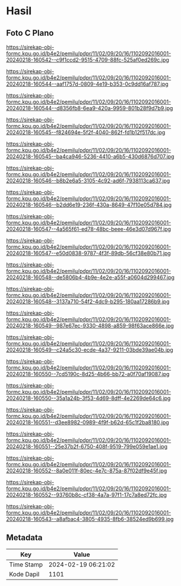 # Hasil

## Foto C Plano

https://sirekap-obj-formc.kpu.go.id/b4e2/pemilu/pdpr/11/02/09/20/16/1102092016001-20240218-160542--c9f1ccd2-9515-4709-88fc-525af0ed269c.jpg

https://sirekap-obj-formc.kpu.go.id/b4e2/pemilu/pdpr/11/02/09/20/16/1102092016001-20240218-160544--aaf1757d-0809-4e19-b353-0c9dd16af787.jpg

https://sirekap-obj-formc.kpu.go.id/b4e2/pemilu/pdpr/11/02/09/20/16/1102092016001-20240218-160544--d8356fb8-6ea9-420a-9959-801b28f9d7b9.jpg

https://sirekap-obj-formc.kpu.go.id/b4e2/pemilu/pdpr/11/02/09/20/16/1102092016001-20240218-160545--f824694e-5f2f-4040-862f-fd1b12f517dc.jpg

https://sirekap-obj-formc.kpu.go.id/b4e2/pemilu/pdpr/11/02/09/20/16/1102092016001-20240218-160545--ba4ca946-5236-4410-a6b5-430d6876d707.jpg

https://sirekap-obj-formc.kpu.go.id/b4e2/pemilu/pdpr/11/02/09/20/16/1102092016001-20240218-160546--b8b2e6a5-3105-4c92-ad6f-7938113ca637.jpg

https://sirekap-obj-formc.kpu.go.id/b4e2/pemilu/pdpr/11/02/09/20/16/1102092016001-20240218-160546--b2dd6e19-236f-430a-8649-47f10e05d784.jpg

https://sirekap-obj-formc.kpu.go.id/b4e2/pemilu/pdpr/11/02/09/20/16/1102092016001-20240218-160547--4a565f61-ed78-48bc-beee-46e3d07d967f.jpg

https://sirekap-obj-formc.kpu.go.id/b4e2/pemilu/pdpr/11/02/09/20/16/1102092016001-20240218-160547--e50d0838-9787-4f3f-89db-56cf38e80b71.jpg

https://sirekap-obj-formc.kpu.go.id/b4e2/pemilu/pdpr/11/02/09/20/16/1102092016001-20240218-160548--de5806b4-4b9e-4e2e-a55f-a0604d299467.jpg

https://sirekap-obj-formc.kpu.go.id/b4e2/pemilu/pdpr/11/02/09/20/16/1102092016001-20240218-160548--3137a710-54f2-4dc9-b295-180aa17286b9.jpg

https://sirekap-obj-formc.kpu.go.id/b4e2/pemilu/pdpr/11/02/09/20/16/1102092016001-20240218-160549--987e67ec-9330-4898-a859-98f63ace866e.jpg

https://sirekap-obj-formc.kpu.go.id/b4e2/pemilu/pdpr/11/02/09/20/16/1102092016001-20240218-160549--c24a5c30-ecde-4a37-9211-03bde39ae04b.jpg

https://sirekap-obj-formc.kpu.go.id/b4e2/pemilu/pdpr/11/02/09/20/16/1102092016001-20240218-160550--7cd5190c-8d25-4b66-bb72-a0f70af19087.jpg

https://sirekap-obj-formc.kpu.go.id/b4e2/pemilu/pdpr/11/02/09/20/16/1102092016001-20240218-160550--35a1a24b-3f53-4d69-8dff-4e2269de64c6.jpg

https://sirekap-obj-formc.kpu.go.id/b4e2/pemilu/pdpr/11/02/09/20/16/1102092016001-20240218-160551--d3ee8982-0989-4f9f-b62d-65c1f2ba8180.jpg

https://sirekap-obj-formc.kpu.go.id/b4e2/pemilu/pdpr/11/02/09/20/16/1102092016001-20240218-160551--25e37b2f-6750-408f-9519-799e059e1ae1.jpg

https://sirekap-obj-formc.kpu.go.id/b4e2/pemilu/pdpr/11/02/09/20/16/1102092016001-20240218-160552--8a0e011f-80ec-4e7c-875a-87f02df9e45f.jpg

https://sirekap-obj-formc.kpu.go.id/b4e2/pemilu/pdpr/11/02/09/20/16/1102092016001-20240218-160552--93760b8c-cf38-4a7a-97f1-17c7a8ed72fc.jpg

https://sirekap-obj-formc.kpu.go.id/b4e2/pemilu/pdpr/11/02/09/20/16/1102092016001-20240218-160543--a8afbac4-3805-4935-8fb6-38524ed9b699.jpg


## Metadata

| Key        | Value               |
| ---------- | ------------------- |
| Time Stamp | 2024-02-19 06:21:02 |
| Kode Dapil | 1101                |



